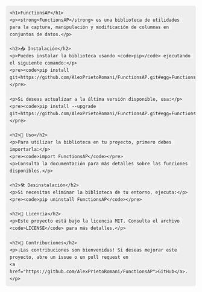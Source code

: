 <!DOCTYPE html>
<html lang="es">
<head>
    <meta charset="UTF-8">
    <meta name="viewport" content="width=device-width, initial-scale=1.0">
    <title>FunctionsAP</title>
    <style>
        body { font-family: Arial, sans-serif; line-height: 1.6; margin: 20px; }
        h1, h2 { color: #333; }
        code { background: #f4f4f4; padding: 4px; border-radius: 5px; }
        pre { background: #eee; padding: 10px; border-radius: 5px; }
    </style>
</head>
<body>

    <h1>FunctionsAP</h1>
    <p><strong>FunctionsAP</strong> es una biblioteca de utilidades para la captura, manipulación y modificación de columnas en conjuntos de datos.</p>

    <h2>📥 Instalación</h2>
    <p>Puedes instalar la biblioteca usando <code>pip</code> ejecutando el siguiente comando:</p>
    <pre><code>pip install git+https://github.com/AlexPrietoRomani/FunctionsAP.git#egg=FunctionsAP</code></pre>

    <p>Si deseas actualizar a la última versión disponible, usa:</p>
    <pre><code>pip install --upgrade git+https://github.com/AlexPrietoRomani/FunctionsAP.git#egg=FunctionsAP</code></pre>

    <h2>🚀 Uso</h2>
    <p>Para utilizar la biblioteca en tu proyecto, primero debes importarla:</p>
    <pre><code>import FunctionsAP</code></pre>
    <p>Consulta la documentación para más detalles sobre las funciones disponibles.</p>

    <h2>🛠 Desinstalación</h2>
    <p>Si necesitas eliminar la biblioteca de tu entorno, ejecuta:</p>
    <pre><code>pip uninstall FunctionsAP</code></pre>

    <h2>📄 Licencia</h2>
    <p>Este proyecto está bajo la licencia MIT. Consulta el archivo <code>LICENSE</code> para más detalles.</p>

    <h2>📢 Contribuciones</h2>
    <p>¡Las contribuciones son bienvenidas! Si deseas mejorar este proyecto, abre un issue o un pull request en 
    <a href="https://github.com/AlexPrietoRomani/FunctionsAP">GitHub</a>.</p>

</body>
</html>